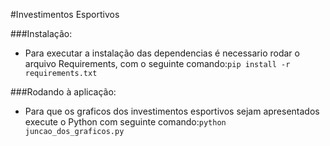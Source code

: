 #Investimentos Esportivos

###Instalação:
- Para executar a instalação das dependencias é necessario rodar o arquivo Requirements, com o seguinte comando:`pip install -r requirements.txt`

###Rodando à aplicação:
- Para que os graficos dos investimentos esportivos sejam apresentados execute o Python com seguinte comando:`python juncao_dos_graficos.py`
